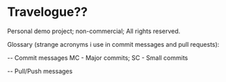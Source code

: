 # Travelogue??

Personal demo project; non-commercial; All rights reserved.

Glossary (strange acronyms i use in commit messages and pull requests): 

 -- Commit messages
 MC - Major commits; SC - Small commits
 
 -- Pull/Push messages
 
